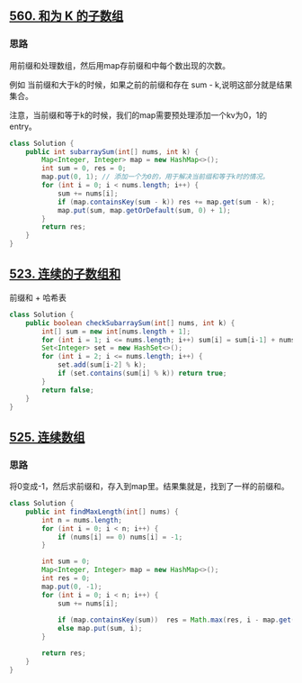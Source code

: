## [560. 和为 K 的子数组](https://leetcode-cn.com/problems/subarray-sum-equals-k/)

### 思路

用前缀和处理数组，然后用map存前缀和中每个数出现的次数。

例如 当前缀和大于k的时候，如果之前的前缀和存在 sum - k,说明这部分就是结果集合。

注意，当前缀和等于k的时候，我们的map需要预处理添加一个kv为0，1的entry。

```java
class Solution {
    public int subarraySum(int[] nums, int k) {
        Map<Integer, Integer> map = new HashMap<>();
        int sum = 0, res = 0;
        map.put(0, 1); // 添加一个为0的，用于解决当前缀和等于k时的情况。
        for (int i = 0; i < nums.length; i++) {
            sum += nums[i];
            if (map.containsKey(sum - k)) res += map.get(sum - k);
            map.put(sum, map.getOrDefault(sum, 0) + 1); 
        }
        return res;
    }
}
```

## [523. 连续的子数组和](https://leetcode-cn.com/problems/continuous-subarray-sum/)

前缀和 + 哈希表

```java
class Solution {
    public boolean checkSubarraySum(int[] nums, int k) {
        int[] sum = new int[nums.length + 1];
        for (int i = 1; i <= nums.length; i++) sum[i] = sum[i-1] + nums[i-1];
        Set<Integer> set = new HashSet<>();
        for (int i = 2; i <= nums.length; i++) {
            set.add(sum[i-2] % k);
            if (set.contains(sum[i] % k)) return true;
        }
        return false;
    }
}
```

## [525. 连续数组](https://leetcode-cn.com/problems/contiguous-array/)

### 思路

将0变成-1，然后求前缀和，存入到map里。结果集就是，找到了一样的前缀和。

```java
class Solution {
    public int findMaxLength(int[] nums) {
        int n = nums.length;
        for (int i = 0; i < n; i++) {
            if (nums[i] == 0) nums[i] = -1;
        }

        int sum = 0;
        Map<Integer, Integer> map = new HashMap<>();
        int res = 0;
        map.put(0, -1);
        for (int i = 0; i < n; i++) {
            sum += nums[i];
            
            if (map.containsKey(sum))  res = Math.max(res, i - map.get(sum));
            else map.put(sum, i);
        } 

        return res;
    }
}
```

